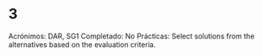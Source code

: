 # 3

Acrónimos: DAR, SG1
Completado: No
Prácticas: Select solutions from the alternatives based on the evaluation criteria.